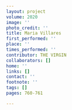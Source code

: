 ```yaml
---
layout: project
volume: 2020
image: ''
photo_credit: ''
title: Maria Villares
first_performed: ''
place: ''
times_performed: ''
contributor: THE VIRGIN
collaborators: []
home: ''
links: []
contact: ''
footnote: ''
tags: []
pages: 760-761

---
```




